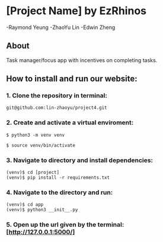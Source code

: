 # [Project Name] by EzRhinos
 -Raymond Yeung
 -ZhaoYu Lin
 -Edwin Zheng
  
## About  
Task manager/focus app with incentives on completing tasks. 

## How to install and run our website:

### 1. Clone the repository in terminal:
```
git@github.com:lin-zhaoyu/project4.git
```
### 2. Create and activate a virtual enviroment:
```
$ python3 -m venv venv

$ source venv/bin/activate
```

### 3. Navigate to directory and install dependencies:
```
(venv)$ cd [project]
(venv)$ pip install -r requirements.txt  
```

### 4. Navigate to the directory and run:
```
(venv)$ cd app
(venv)$ python3 __init__.py
```

### 5. Open up the url given by the terminal: [http://127.0.0.1:5000/]
  
  
